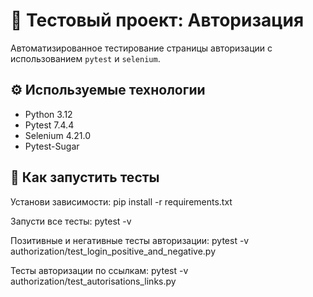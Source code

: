 # 🧪 Тестовый проект: Авторизация

Автоматизированное тестирование страницы авторизации с использованием `pytest` и `selenium`.


## ⚙️ Используемые технологии

- Python 3.12
- Pytest 7.4.4 
- Selenium 4.21.0 
- Pytest-Sugar 

## 🚀 Как запустить тесты

Установи зависимости:
pip install -r requirements.txt

Запусти все тесты:
pytest -v

Позитивные и негативные тесты авторизации:
pytest -v authorization/test_login_positive_and_negative.py

Тесты авторизации по ссылкам:
pytest -v authorization/test_autorisations_links.py

